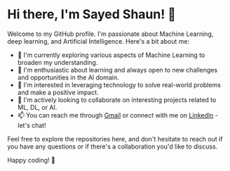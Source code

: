 # Hi there, I'm Sayed Shaun! 👋

Welcome to my GitHub profile. I'm passionate about Machine Learning, deep learning, and Artificial Intelligence. Here's a bit about me:

- 🔭 I'm currently exploring various aspects of Machine Learning to broaden my understanding.
- 🌱 I'm enthusiastic about learning and always open to new challenges and opportunities in the AI domain.
- 👀 I'm interested in leveraging technology to solve real-world problems and make a positive impact.
- 💞️ I'm actively looking to collaborate on interesting projects related to ML, DL, or AI.
- 📫 You can reach me through [Gmail](sayedshaun4@gmail.com) or connect with me on [LinkedIn](https://linkedin.com/in/sayed-shaun) - let's chat!

Feel free to explore the repositories here, and don't hesitate to reach out if you have any questions or if there's a collaboration you'd like to discuss.

Happy coding! 🚀

